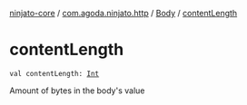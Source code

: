 [ninjato-core](../../index.md) / [com.agoda.ninjato.http](../index.md) / [Body](index.md) / [contentLength](./content-length.md)

# contentLength

`val contentLength: `[`Int`](https://kotlinlang.org/api/latest/jvm/stdlib/kotlin/-int/index.html)

Amount of bytes in the body's value

